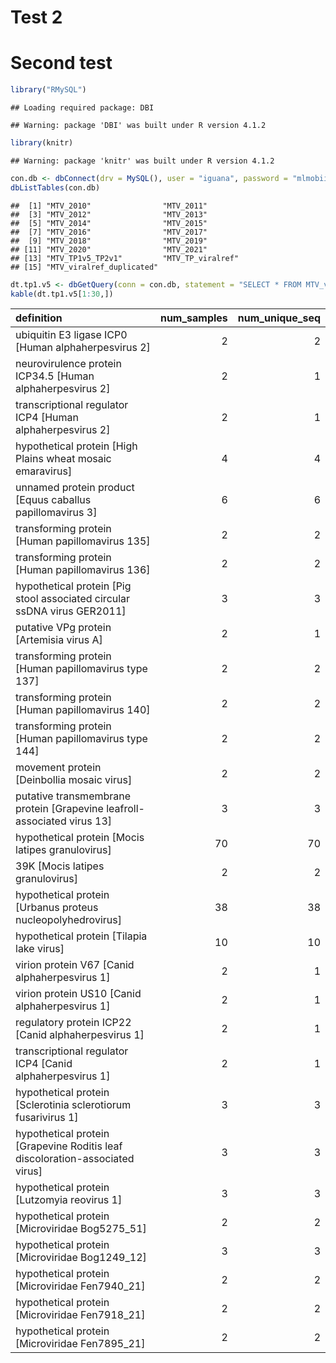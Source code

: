 Test 2
================

# Second test

``` r
library("RMySQL")
```

    ## Loading required package: DBI

    ## Warning: package 'DBI' was built under R version 4.1.2

``` r
library(knitr)
```

    ## Warning: package 'knitr' was built under R version 4.1.2

``` r
con.db <- dbConnect(drv = MySQL(), user = "iguana", password = "mlmobiis!", host = "192.168.100.189", dbname = "Haji")
dbListTables(con.db)
```

    ##  [1] "MTV_2010"                "MTV_2011"               
    ##  [3] "MTV_2012"                "MTV_2013"               
    ##  [5] "MTV_2014"                "MTV_2015"               
    ##  [7] "MTV_2016"                "MTV_2017"               
    ##  [9] "MTV_2018"                "MTV_2019"               
    ## [11] "MTV_2020"                "MTV_2021"               
    ## [13] "MTV_TP1v5_TP2v1"         "MTV_TP_viralref"        
    ## [15] "MTV_viralref_duplicated"

``` r
dt.tp1.v5 <- dbGetQuery(conn = con.db, statement = "SELECT * FROM MTV_viralref_duplicated")
kable(dt.tp1.v5[1:30,])
```

| definition                                                                     | num_samples | num_unique_seq |
|:-------------------------------------------------------------------------------|------------:|---------------:|
| ubiquitin E3 ligase ICP0 \[Human alphaherpesvirus 2\]                          |           2 |              2 |
| neurovirulence protein ICP34.5 \[Human alphaherpesvirus 2\]                    |           2 |              1 |
| transcriptional regulator ICP4 \[Human alphaherpesvirus 2\]                    |           2 |              1 |
| hypothetical protein \[High Plains wheat mosaic emaravirus\]                   |           4 |              4 |
| unnamed protein product \[Equus caballus papillomavirus 3\]                    |           6 |              6 |
| transforming protein \[Human papillomavirus 135\]                              |           2 |              2 |
| transforming protein \[Human papillomavirus 136\]                              |           2 |              2 |
| hypothetical protein \[Pig stool associated circular ssDNA virus GER2011\]     |           3 |              3 |
| putative VPg protein \[Artemisia virus A\]                                     |           2 |              1 |
| transforming protein \[Human papillomavirus type 137\]                         |           2 |              2 |
| transforming protein \[Human papillomavirus 140\]                              |           2 |              2 |
| transforming protein \[Human papillomavirus type 144\]                         |           2 |              2 |
| movement protein \[Deinbollia mosaic virus\]                                   |           2 |              2 |
| putative transmembrane protein \[Grapevine leafroll-associated virus 13\]      |           3 |              3 |
| hypothetical protein \[Mocis latipes granulovirus\]                            |          70 |             70 |
| 39K \[Mocis latipes granulovirus\]                                             |           2 |              2 |
| hypothetical protein \[Urbanus proteus nucleopolyhedrovirus\]                  |          38 |             38 |
| hypothetical protein \[Tilapia lake virus\]                                    |          10 |             10 |
| virion protein V67 \[Canid alphaherpesvirus 1\]                                |           2 |              1 |
| virion protein US10 \[Canid alphaherpesvirus 1\]                               |           2 |              1 |
| regulatory protein ICP22 \[Canid alphaherpesvirus 1\]                          |           2 |              1 |
| transcriptional regulator ICP4 \[Canid alphaherpesvirus 1\]                    |           2 |              1 |
| hypothetical protein \[Sclerotinia sclerotiorum fusarivirus 1\]                |           3 |              3 |
| hypothetical protein \[Grapevine Roditis leaf discoloration-associated virus\] |           3 |              3 |
| hypothetical protein \[Lutzomyia reovirus 1\]                                  |           3 |              3 |
| hypothetical protein \[Microviridae Bog5275_51\]                               |           2 |              2 |
| hypothetical protein \[Microviridae Bog1249_12\]                               |           3 |              3 |
| hypothetical protein \[Microviridae Fen7940_21\]                               |           2 |              2 |
| hypothetical protein \[Microviridae Fen7918_21\]                               |           2 |              2 |
| hypothetical protein \[Microviridae Fen7895_21\]                               |           2 |              2 |
